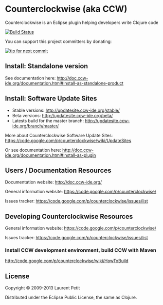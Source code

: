 # Counterclockwise (aka CCW)

Counterclockwise is an Eclipse plugin helping developers write Clojure code

[![Build Status](http://jenkins.ccw-ide.org/buildStatus/icon?job=ccw-master)](http://jenkins.ccw-ide.org/job/ccw-master/)

You can support this project committers by donating:

[![tip for next commit](http://tip4commit.com/projects/872.svg)](http://tip4commit.com/github/laurentpetit/ccw)




## Install: Standalone version

See documentation here: http://doc.ccw-ide.org/documentation.html#install-as-standalone-product


## Install: Software Update Sites

- Stable versions: http://updatesite.ccw-ide.org/stable/
- Beta versions: http://updatesite.ccw-ide.org/beta/
- Latests build for the master branch: http://updatesite.ccw-ide.org/branch/master/

More about Counterclockwise Software Update Sites: https://code.google.com/p/counterclockwise/wiki/UpdateSites 

Or see documentation here: http://doc.ccw-ide.org/documentation.html#install-as-plugin


## Users / Documentation Resources

Documentation website: http://doc.ccw-ide.org/

General information website: https://code.google.com/p/counterclockwise/

Issues tracker: https://code.google.com/p/counterclockwise/issues/list


## Developing Counterclockwise Resources

General information website: https://code.google.com/p/counterclockwise/

Issues tracker: https://code.google.com/p/counterclockwise/issues/list

### Install CCW development environment, build CCW with Maven

http://code.google.com/p/counterclockwise/wiki/HowToBuild

## License

Copyright © 2009-2013 Laurent Petit

Distributed under the Eclipse Public License, the same as Clojure.

